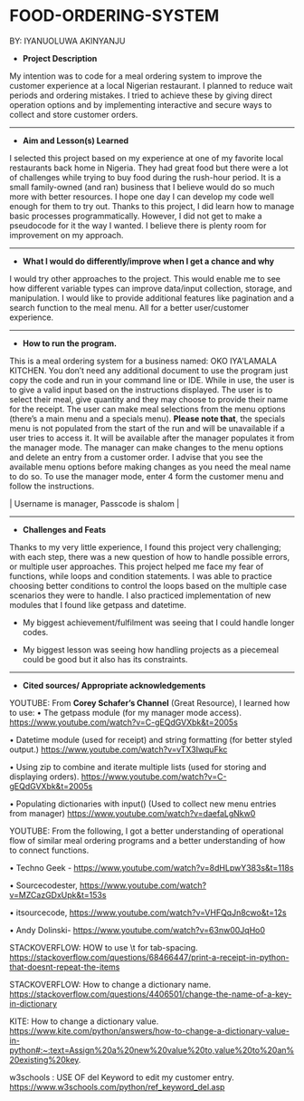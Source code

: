 # FOOD-ORDERING-SYSTEM

BY: IYANUOLUWA AKINYANJU

- __Project Description__ 

My intention was to code for a meal ordering system to improve the customer experience at a local Nigerian restaurant. 
I planned to reduce wait periods and ordering mistakes. 
I tried to achieve these by giving direct operation options and by implementing interactive and secure ways to collect and store customer orders.
***

- __Aim and Lesson(s) Learned__

I selected this project based on my experience at one of my favorite local restaurants back home in Nigeria. 
They had great food but there were a lot of challenges while trying to buy food during the rush-hour period. 
It is a small family-owned (and ran) business that I believe would do so much more with better resources. 
I hope one day I can develop my code well enough for them to try out. 
Thanks to this project, I did learn how to manage basic processes programmatically. 
However, I did not get to make a pseudocode for it the way I wanted. I believe there is plenty room for improvement on my approach.
***


- __What I would do differently/improve when I get a chance and why__

I would try other approaches to the project. This would enable me to see how different variable types can improve data/input collection, storage, and manipulation. 
I would like to provide additional features like pagination and a search function to the meal menu. All for a better user/customer experience. 
***

- __How to run the program.__

This is a meal ordering system for a business named: OKO IYA'LAMALA KITCHEN.
You don’t need any additional document to use the program just copy the code and run in your command line or IDE.
While in use, the user is to give a valid input based on the instructions displayed.
The user is to select their meal, give quantity and they may choose to provide their name for the receipt.
The user can make meal selections from the menu options (there’s a main menu and a specials menu). 
__Please note that__, the specials menu is not populated from the start of the run and will be unavailable if a user tries to access it.
It will be available after the manager populates it from the manager mode. The manager can make changes to the menu options and delete an entry from a customer order. 
I advise that you see the available menu options before making changes as you need the meal name to do so.
To use the manager mode, enter 4 form the customer menu and follow the instructions.

| Username is manager, Passcode is shalom |

***

- __Challenges and Feats__ 

Thanks to my very little experience, I found this project very challenging; with each step, there was a new question of how to handle possible errors, or multiple user approaches.
This project helped me face my fear of functions, while loops and condition statements. 
I was able to practice choosing better conditions to control the loops based on the multiple case scenarios they were to handle. 
I also practiced implementation of new modules that I found like getpass and datetime. 

- My biggest achievement/fulfilment was seeing that I could handle longer codes. 

- My biggest lesson was seeing how handling projects as a piecemeal could be good but it also has its constraints.

***

- __Cited sources/ Appropriate acknowledgements__

YOUTUBE: From __Corey Schafer’s Channel__ (Great Resource), I learned how to use:
• The getpass module (for my manager mode access). https://www.youtube.com/watch?v=C-gEQdGVXbk&t=2005s

• Datetime module (used for receipt) and string formatting (for better styled output.) https://www.youtube.com/watch?v=vTX3IwquFkc

• Using zip to combine and iterate multiple lists (used for storing and displaying orders). https://www.youtube.com/watch?v=C-gEQdGVXbk&t=2005s

• Populating dictionaries with input() (Used to collect new menu entries from manager) https://www.youtube.com/watch?v=daefaLgNkw0

YOUTUBE: From the following, I got a better understanding of operational flow of similar meal ordering programs and a better understanding of how to connect functions.

• Techno Geek - https://www.youtube.com/watch?v=8dHLpwY383s&t=118s

• Sourcecodester, https://www.youtube.com/watch?v=MZCazGDxUpk&t=153s

• itsourcecode, https://www.youtube.com/watch?v=VHFQqJn8cwo&t=12s

• Andy Dolinski- https://www.youtube.com/watch?v=63nw00JqHo0

STACKOVERFLOW: HOW to use \t for tab-spacing. https://stackoverflow.com/questions/68466447/print-a-receipt-in-python-that-doesnt-repeat-the-items

STACKOVERFLOW: How to change a dictionary name. https://stackoverflow.com/questions/4406501/change-the-name-of-a-key-in-dictionary

KITE: How to change a dictionary value. https://www.kite.com/python/answers/how-to-change-a-dictionary-value-in-python#:~:text=Assign%20a%20new%20value%20to,value%20to%20an%20existing%20key.

w3schools : USE OF del Keyword to edit my customer entry.
https://www.w3schools.com/python/ref_keyword_del.asp
